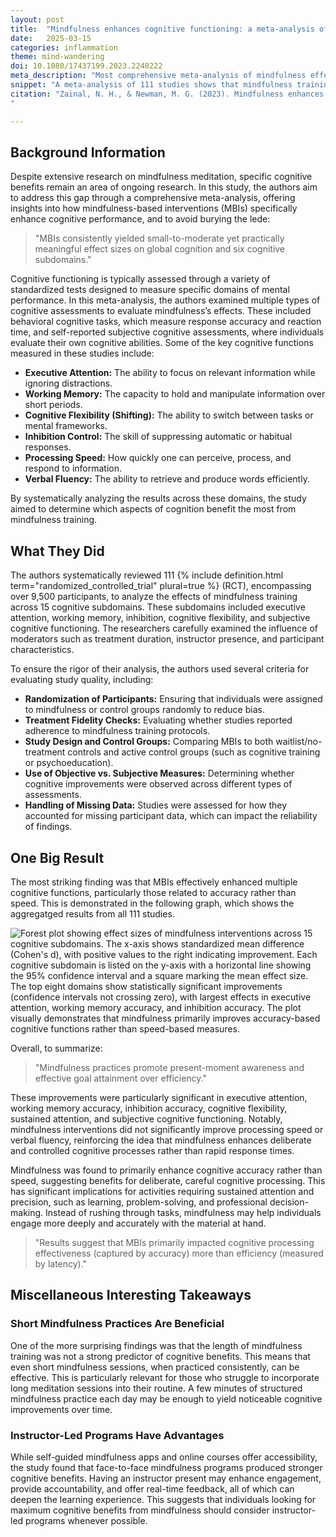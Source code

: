 ```yaml
---
layout: post
title:  "Mindfulness enhances cognitive functioning: a meta-analysis of 111 randomized controlled trials"
date:   2025-03-15
categories: inflammation
theme: mind-wandering
doi: 10.1080/17437199.2023.2248222
meta_description: "Most comprehensive meta-analysis of mindfulness effects on cognition (111 RCTs, 9,500+ participants). Results show consistent small-to-moderate improvements in attention, memory, and cognitive flexibility, especially for accuracy over speed."
snippet: "A meta-analysis of 111 studies shows that mindfulness training improves attention, memory, and cognitive flexibility, with the strongest benefits for accuracy-based tasks and those experiencing mental health challenges."
citation: "Zainal, N. H., & Newman, M. G. (2023). Mindfulness enhances cognitive functioning: a meta-analysis of 111 randomized controlled trials. In Health Psychology Review (Vol. 18, Issue 2, pp. 369–395). Informa UK Limited. [10.1080/17437199.2023.2248222](https://doi.org/10.1080/17437199.2023.2248222)
"

---
```

## Background Information

Despite extensive research on mindfulness meditation, specific cognitive benefits remain an area of ongoing research. In this study, the authors aim to address this gap through a comprehensive meta-analysis, offering insights into how mindfulness-based interventions (MBIs) specifically enhance cognitive performance, and to avoid burying the lede:

> "MBIs consistently yielded small-to-moderate yet practically meaningful effect sizes on global cognition and six cognitive subdomains."

Cognitive functioning is typically assessed through a variety of standardized tests designed to measure specific domains of mental performance. In this meta-analysis, the authors examined multiple types of cognitive assessments to evaluate mindfulness’s effects. These included behavioral cognitive tasks, which measure response accuracy and reaction time, and self-reported subjective cognitive assessments, where individuals evaluate their own cognitive abilities. Some of the key cognitive functions measured in these studies include:

- **Executive Attention:** The ability to focus on relevant information while ignoring distractions.
- **Working Memory:** The capacity to hold and manipulate information over short periods.
- **Cognitive Flexibility (Shifting):** The ability to switch between tasks or mental frameworks.
- **Inhibition Control:** The skill of suppressing automatic or habitual responses.
- **Processing Speed:** How quickly one can perceive, process, and respond to information.
- **Verbal Fluency:** The ability to retrieve and produce words efficiently.

By systematically analyzing the results across these domains, the study aimed to determine which aspects of cognition benefit the most from mindfulness training.

## What They Did

The authors systematically reviewed 111 {% include definition.html term="randomized_controlled_trial" plural=true %} (RCT), encompassing over 9,500 participants, to analyze the effects of mindfulness training across 15 cognitive subdomains. These subdomains included executive attention, working memory, inhibition, cognitive flexibility, and subjective cognitive functioning. The researchers carefully examined the influence of moderators such as treatment duration, instructor presence, and participant characteristics.

To ensure the rigor of their analysis, the authors used several criteria for evaluating study quality, including:

- **Randomization of Participants:** Ensuring that individuals were assigned to mindfulness or control groups randomly to reduce bias.
- **Treatment Fidelity Checks:** Evaluating whether studies reported adherence to mindfulness training protocols.
- **Study Design and Control Groups:** Comparing MBIs to both waitlist/no-treatment controls and active control groups (such as cognitive training or psychoeducation).
- **Use of Objective vs. Subjective Measures:** Determining whether cognitive improvements were observed across different types of assessments.
- **Handling of Missing Data:** Studies were assessed for how they accounted for missing participant data, which can impact the reliability of findings.

## One Big Result

The most striking finding was that MBIs effectively enhanced multiple cognitive functions, particularly those related to accuracy rather than speed.  This is demonstrated in the following graph, which shows the aggregatged results from all 111 studies.

![Forest plot showing effect sizes of mindfulness interventions across 15 cognitive subdomains. The x-axis shows standardized mean difference (Cohen's d), with positive values to the right indicating improvement. Each cognitive subdomain is listed on the y-axis with a horizontal line showing the 95% confidence interval and a square marking the mean effect size. The top eight domains show statistically significant improvements (confidence intervals not crossing zero), with largest effects in executive attention, working memory accuracy, and inhibition accuracy. The plot visually demonstrates that mindfulness primarily improves accuracy-based cognitive functions rather than speed-based measures.](/assets/article_images/mindfulness-cognitive-function-survey/meditation-cognition-effect-size.png)

Overall, to summarize:

> "Mindfulness practices promote present-moment awareness and effective goal attainment over efficiency."

These improvements were particularly significant in executive attention, working memory accuracy, inhibition accuracy, cognitive flexibility, sustained attention, and subjective cognitive functioning. Notably, mindfulness interventions did not significantly improve processing speed or verbal fluency, reinforcing the idea that mindfulness enhances deliberate and controlled cognitive processes rather than rapid response times.

Mindfulness was found to primarily enhance cognitive accuracy rather than speed, suggesting benefits for deliberate, careful cognitive processing. This has significant implications for activities requiring sustained attention and precision, such as learning, problem-solving, and professional decision-making. Instead of rushing through tasks, mindfulness may help individuals engage more deeply and accurately with the material at hand.

> "Results suggest that MBIs primarily impacted cognitive processing effectiveness (captured by accuracy) more than efficiency (measured by latency)."

## Miscellaneous Interesting Takeaways

### Short Mindfulness Practices Are Beneficial
One of the more surprising findings was that the length of mindfulness training was not a strong predictor of cognitive benefits. This means that even short mindfulness sessions, when practiced consistently, can be effective. This is particularly relevant for those who struggle to incorporate long meditation sessions into their routine. A few minutes of structured mindfulness practice each day may be enough to yield noticeable cognitive improvements over time.

### Instructor-Led Programs Have Advantages
While self-guided mindfulness apps and online courses offer accessibility, the study found that face-to-face mindfulness programs produced stronger cognitive benefits. Having an instructor present may enhance engagement, provide accountability, and offer real-time feedback, all of which can deepen the learning experience. This suggests that individuals looking for maximum cognitive benefits from mindfulness should consider instructor-led programs whenever possible.

